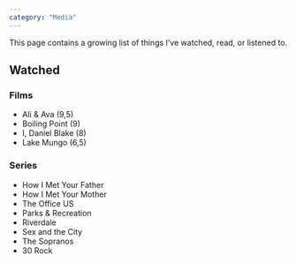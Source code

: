 ```yaml
---
category: "Media"
---
```

This page contains a growing list of things I’ve watched, read, or listened to. 

## Watched

### Films

- Ali & Ava (9,5)
- Boiling Point (9)
- I, Daniel Blake (8)
- Lake Mungo (6,5)

### Series

- How I Met Your Father
- How I Met Your Mother
- The Office US
- Parks & Recreation
- Riverdale
- Sex and the City
- The Sopranos 
- 30 Rock

